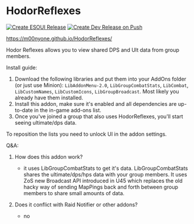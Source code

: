 # HodorReflexes

[![Create ESOUI Release](https://github.com/m00nyONE/HodorReflexes/actions/workflows/release.yml/badge.svg)](https://github.com/m00nyONE/HodorReflexes/actions/workflows/release.yml)
[![Create Dev Release on Push](https://github.com/m00nyONE/HodorReflexes/actions/workflows/dev-release.yml/badge.svg?branch=main)](https://github.com/m00nyONE/HodorReflexes/actions/workflows/dev-release.yml)

https://m00nyone.github.io/HodorReflexes/

Hodor Reflexes allows you to view shared DPS and Ult data from group members.

Install guide:

1. Download the following libraries and put them into your AddOns folder (or just use Minion): `LibAddonMenu-2.0`, `LibGroupCombatStats`, `LibCombat`, `LibCustomNames`, `LibCustomIcons`, `LibGroupBroadcast`. Most likely you already have them installed.
2. Install this addon, make sure it's enabled and all dependencies are up-to-date in the in-game add-ons list.
3. Once you've joined a group that also uses HodorReflexes, you'll start seeing ultimate/dps data.

To reposition the lists you need to unlock UI in the addon settings.

Q&A:

1. How does this addon work?
   - it uses LibGroupCombatStats to get it's data. LibGroupCombatStats shares the ultimate/dps/hps data with your group members. It uses ZoS new Broadcast API introduced in U45 which replaces the old hacky way of sending MapPings back and forth between group members to share small amounts of data.

2. Does it conflict with Raid Notifier or other addons?
   - no
